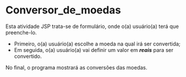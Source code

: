 # Conversor_de_moedas
 Esta atividade JSP trata-se de formulário, onde o(a) usuário(a) terá que preenche-lo.
 - Primeiro, o(a) usuário(a) escolhe a moeda na qual irá ser convertida;
 - Em seguida, o(a) usuário(a) vai definir um valor em _**reais**_ para ser convertido.
 
 No final, o programa mostrará as conversões das moedas.
